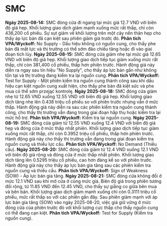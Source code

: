 # SMC

**Ngày 2025-08-14:** SMC đóng cửa đi ngang tại mức giá 12.7 VND với biên độ giá hẹp. Khối lượng giao dịch giảm mạnh xuống mức rất thấp, chỉ còn 436,200 cổ phiếu. Sự sụt giảm về khối lượng trên một cây nến thân hẹp cho thấy áp lực bán đã cạn kiệt sau phiên giảm giá trước đó. **Phân tích VPA/Wyckoff:** No Supply - Dấu hiệu không có nguồn cung, cho thấy phe bán đã mất lực và thị trường có thể sớm đảo chiều tăng hoặc đi vào giai đoạn tích lũy.
**Ngày 2025-08-15:** SMC đóng cửa giảm nhẹ tại mức giá 12.65 VND với biên độ giá hẹp. Khối lượng giao dịch tiếp tục giảm xuống mức rất thấp, chỉ còn 381,400 cổ phiếu, thấp hơn phiên trước. Hành động giá này diễn ra ngay sau tín hiệu "No Supply", cho thấy áp lực bán gần như không tồn tại và thị trường đang kiểm tra lại nguồn cung. **Phân tích VPA/Wyckoff:** Test for Supply - Một phiên kiểm tra nguồn cung thành công sau khi dấu hiệu cạn kiệt nguồn cung xuất hiện, cho thấy phe bán đã kiệt sức và phe mua có thể sớm przejąć kontrolę.
**Ngày 2025-08-18:** SMC đóng cửa giảm nhẹ từ 12.65 VND xuống 12.55 VND với biên độ giá hẹp. Khối lượng giao dịch tăng nhẹ lên 0.438 triệu cổ phiếu so với phiên trước nhưng vẫn ở mức thấp. Hành động giá này diễn ra sau các phiên kiểm tra nguồn cung thành công, cho thấy thị trường vẫn đang trong giai đoạn hấp thụ hoặc kiểm tra lại mức hỗ trợ. **Phân tích VPA/Wyckoff:** Kiểm tra lại nguồn cung.
**Ngày 2025-08-19:** SMC đóng cửa giảm từ 12.55 VND xuống 12.4 VND với biên độ giá hẹp và đóng cửa ở mức thấp nhất phiên. Khối lượng giao dịch tiếp tục giảm xuống mức rất thấp, chỉ còn 0.3952 triệu cổ phiếu, thấp hơn phiên trước. Hành động giá này cho thấy thị trường vẫn đang trong giai đoạn kiểm tra nguồn cung và thiếu lực cầu. **Phân tích VPA/Wyckoff:** No Demand (Thiếu cầu).
**Ngày 2025-08-20:** SMC đóng cửa giảm từ 12.4 VND xuống 12.1 VND với biên độ giá rộng và đóng cửa ở mức thấp nhất phiên. Khối lượng giao dịch tăng lên 0.5295 triệu cổ phiếu, cao hơn đáng kể so với phiên trước. Hành động giá này cho thấy áp lực bán gia tăng sau các phiên kiểm tra nguồn cung và thiếu cầu. **Phân tích VPA/Wyckoff:** Sign of Weakness (SOW) - Áp lực bán gia tăng.
**Ngày 2025-08-21:** SMC đóng cửa không đổi ở mức 12.1 VND sau khi mở cửa ở cùng mức giá. Biên độ giá trong phiên tương đối rộng, từ 11.85 VND đến 12.45 VND, cho thấy sự giằng co giữa bên mua và bên bán. Khối lượng giao dịch giảm mạnh xuống chỉ còn 0.3111 triệu cổ phiếu, mức rất thấp so với các phiên gần đây. Sau phiên giảm mạnh với áp lực bán gia tăng (SOW) vào ngày 2025-08-20, việc giá giữ vững ở mức đóng cửa của phiên trước đó với khối lượng cực thấp cho thấy nguồn cung có thể đang cạn kiệt. **Phân tích VPA/Wyckoff:** Test for Supply (Kiểm tra nguồn cung).
